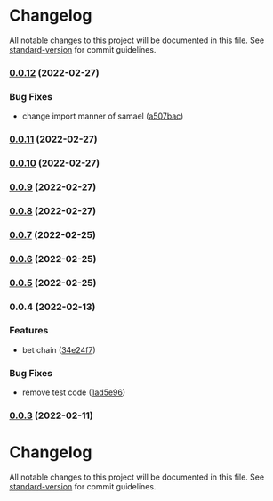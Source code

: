 # Changelog

All notable changes to this project will be documented in this file. See [standard-version](https://github.com/conventional-changelog/standard-version) for commit guidelines.

### [0.0.12](https://github.com/zzzgit/bac-motor/compare/v0.0.11...v0.0.12) (2022-02-27)


### Bug Fixes

* change import manner of samael ([a507bac](https://github.com/zzzgit/bac-motor/commit/a507bac3cf6e00565b55adb749037a7dee100564))

### [0.0.11](https://github.com/zzzgit/bac-motor/compare/v0.0.9...v0.0.11) (2022-02-27)

### [0.0.10](https://github.com/zzzgit/bac-motor/compare/v0.0.9...v0.0.10) (2022-02-27)

### [0.0.9](https://github.com/zzzgit/bac-motor/compare/v0.0.8...v0.0.9) (2022-02-27)

### [0.0.8](https://github.com/zzzgit/bac-motor/compare/v0.0.7...v0.0.8) (2022-02-27)

### [0.0.7](https://github.com/zzzgit/bac-motor/compare/v0.0.5...v0.0.7) (2022-02-25)

### [0.0.6](https://github.com/zzzgit/bac-motor/compare/v0.0.5...v0.0.6) (2022-02-25)

### [0.0.5](https://github.com/zzzgit/bac-motor/compare/v0.0.4...v0.0.5) (2022-02-25)

### 0.0.4 (2022-02-13)


### Features

* bet chain ([34e24f7](https://github.com/zzzgit/bac-motor/commit/34e24f7e776c274174eda561980a1844a2325bd4))


### Bug Fixes

* remove test code ([1ad5e96](https://github.com/zzzgit/bac-motor/commit/1ad5e96dd60f0ec5e7e2acf8fdcb57b960ad2807))

### [0.0.3](https://github.com/zzzgit/bac-motor/compare/v0.0.2...v0.0.3) (2022-02-11)

# Changelog

All notable changes to this project will be documented in this file. See [standard-version](https://github.com/conventional-changelog/standard-version) for commit guidelines.
